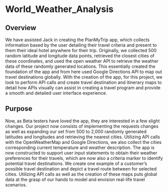 # World_Weather_Analysis

## Overview
We have assisted Jack in creating the PlanMyTrip app, which collects information based by the user detailing their travel criteria and present to them their ideal hotel anywhere for their trip. Originally, we collected 500 random latitude and longitude data points, retrieved the closest cities of these coordinates, and used the open weather API to retrieve the weather data of these randomly generated locations. This essentially created the foundation of the app and from here used Google Directions API to map out travel destinations globally. With the creation of the app, for this project, we look to perform API calls and create travel destination and itinerary maps to detail how APIs visually can assist in creating a travel program and provide a smooth and detailed user interface experience. 

## Purpose
Now, as Beta testers have loved the app, they are interested in a few slight changes. Our project now consists of implementing the requests changes as well as expanding our set from 500 to 2,000 randomly generated latitudes and longitudes and retrieving the nearest cities. Utilizing API calls with the OpenWeatherMap and Google Directions, we also collect the cities corresponding current temperature and weather description. The app is now constructed to support user input statements to obtain their weather preferences for their travels, which are now also a criteria marker to identify potential travel destinations. We create one example of a customer’s possible travel destination and depict a travel route between for selected cities. Utilizing API calls as well as the creation of these maps puts global data at the grasp of our hands to model and envision real-life travel scenarios.  
